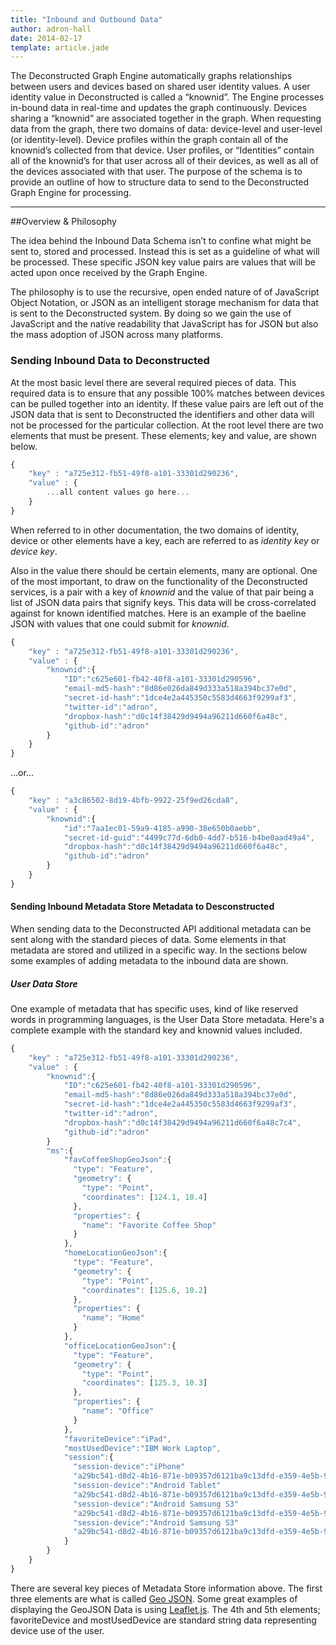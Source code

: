 ```yaml
---
title: "Inbound and Outbound Data"
author: adron-hall
date: 2014-02-17
template: article.jade
---
```


The Deconstructed Graph Engine automatically graphs relationships between users and devices based on shared user identity values.  A user identity value in Deconstructed is called a “knownid”.  The Engine processes in-bound data in real-time and updates the graph continuously. Devices sharing a “knownid” are associated together in the graph.
When requesting data from the graph, there two domains of data: device-level and user-level (or identity-level).  Device profiles within the graph contain all of the knownid’s collected from that device.  User profiles, or “Identities” contain all of the knownid’s for that user across all of their devices, as well as all of the devices associated with that user.
The purpose of the schema is to provide an outline of how to structure data to send to the Deconstructed Graph Engine for processing.

<span class="more"></span>

* * *

##Overview & Philosophy

The idea behind the Inbound Data Schema isn’t to confine what might be sent to, stored and processed. Instead this is set as a guideline of what will be processed. These specific JSON key value pairs are values that will be acted upon once received by the Graph Engine.

The philosophy is to use the recursive, open ended nature of of JavaScript Object Notation, or JSON as an intelligent storage mechanism for data that is sent to the Deconstructed system. By doing so we gain the use of JavaScript and the native readability that JavaScript has for JSON but also the mass adoption of JSON across many platforms.

### Sending Inbound Data to Deconstructed

At the most basic level there are several required pieces of data. This required data is to ensure that any possible 100% matches between devices can be pulled together into an identity. If these value pairs are left out of the JSON data that is sent to Deconstructed the identifiers and other  data will not be processed for the particular collection. At the root level there are two elements that must be present. These elements; key and value, are shown below.

```javascript
{
    "key" : "a725e312-fb51-49f8-a101-33301d290236",
    "value" : {
    	...all content values go here...
    }
}
```

When referred to in other documentation, the two domains of identity, device or other elements have a key, each are referred to as *identity key* or *device key*.

Also in the value there should be certain elements, many are optional. One of the most important, to draw on the functionality of the Deconstructed services, is a pair with a key of *knownid* and the value of that pair being a list of JSON data pairs that signify keys. This data will be cross-correlated against for known identified matches. Here is an example of the baeline JSON with values that one could submit for *knownid*.

```javascript
{
    "key" : "a725e312-fb51-49f8-a101-33301d290236",
    "value" : {
    	"knownid":{
    		"ID":"c625e601-fb42-40f8-a101-33301d290596",
			"email-md5-hash":"8d86e026da849d333a518a394bc37e0d",
			"secret-id-hash":"1dce4e2a445350c5583d4663f9299af3",
			"twitter-id":"adron",
			"dropbox-hash":"d0c14f38429d9494a96211d660f6a48c",
			"github-id":"adron"
    	}
    }
}
```

...or...

```javascript
{
    "key" : "a3c86502-8d19-4bfb-9922-25f9ed26cda8",
    "value" : {
    	"knownid":{
    		"id":"7aa1ec01-59a9-4185-a990-38e650b0aebb",
			"secret-id-guid":"4499c77d-6db0-4dd7-b516-b4be0aad49a4",
			"dropbox-hash":"d0c14f38429d9494a96211d660f6a48c",
			"github-id":"adron"
    	}
    }
}
```

#### Sending Inbound Metadata Store Metadata to Desconstructed
When sending data to the Deconstructed API additional metadata can be sent along with the standard pieces of data. Some elements in that metadata are stored and utilized in a specific way. In the sections below some examples of adding metadata to the inbound data are shown.
##### User Data Store
One example of metadata that has specific uses, kind of like reserved words in programming languages, is the User Data Store metadata. Here's a complete example with the standard key and knownid values included.

```javascript
{
    "key" : "a725e312-fb51-49f8-a101-33301d290236",
    "value" : {
    	"knownid":{
    		"ID":"c625e601-fb42-40f8-a101-33301d290596",
			"email-md5-hash":"8d86e026da849d333a518a394bc37e0d",
			"secret-id-hash":"1dce4e2a445350c5583d4663f9299af3",
			"twitter-id":"adron",
			"dropbox-hash":"d0c14f38429d9494a96211d660f6a48c7c4",
			"github-id":"adron"
    	}
    	"ms":{
    		"favCoffeeShopGeoJson":{
			  "type": "Feature",
			  "geometry": {
			    "type": "Point",
			    "coordinates": [124.1, 10.4]
			  },
			  "properties": {
			    "name": "Favorite Coffee Shop"
			  }
			},
    		"homeLocationGeoJson":{
			  "type": "Feature",
			  "geometry": {
			    "type": "Point",
			    "coordinates": [125.6, 10.2]
			  },
			  "properties": {
			    "name": "Home"
			  }
			},
    		"officeLocationGeoJson":{
			  "type": "Feature",
			  "geometry": {
			    "type": "Point",
			    "coordinates": [125.3, 10.3]
			  },
			  "properties": {
			    "name": "Office"
			  }
			},
			"favoriteDevice":"iPad",
			"mostUsedDevice":"IBM Work Laptop",
			"session":{
    		  "session-device":"iPhone"
    		  "a29bc541-d8d2-4b16-871e-b09357d6121ba9c13dfd-e359-4e5b-9cd8-66c3f13fb7c4"
    		  "session-device":"Android Tablet"
    		  "a29bc541-d8d2-4b16-871e-b09357d6121ba9c13dfd-e359-4e5b-9cd8-66c3f13fb7c4"
    		  "session-device":"Android Samsung S3"
    		  "a29bc541-d8d2-4b16-871e-b09357d6121ba9c13dfd-e359-4e5b-9cd8-66c3f13fb7c4"
    		  "session-device":"Android Samsung S3"
    		  "a29bc541-d8d2-4b16-871e-b09357d6121ba9c13dfd-e359-4e5b-9cd8-66c3f13fb7c4"
    		}
    	}
    }
}
```
There are several key pieces of Metadata Store information above. The first three elements are what is called [Geo JSON](http://geojson.org/). Some great examples of displaying the GeoJSON Data is using [Leaflet.js](http://leafletjs.com/). The 4th and 5th elements; favoriteDevice and mostUsedDevice are standard string data representing device use of the user.